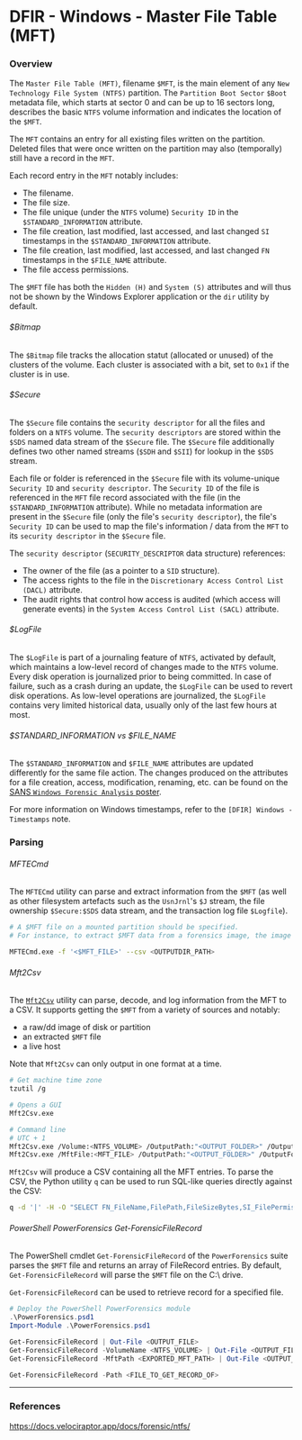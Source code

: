 # DFIR - Windows - Master File Table (MFT)

### Overview

The `Master File Table (MFT)`, filename `$MFT`, is the main element of any
`New Technology File System (NTFS)` partition. The `Partition Boot Sector`
`$Boot` metadata file, which starts at sector 0 and can be up to 16 sectors
long, describes the basic `NTFS` volume information and indicates the location
of the `$MFT`.

The `MFT` contains an entry for all existing files written on the partition.
Deleted files that were once written on the partition may also (temporally)
still have a record in the `MFT`.

Each record entry in the `MFT` notably includes:
  - The filename.
  - The file size.
  - The file unique (under the `NTFS` volume) `Security ID` in the
    `$STANDARD_INFORMATION` attribute.
  - The file creation, last modified, last accessed, and last changed `SI`
    timestamps in the `$STANDARD_INFORMATION` attribute.
  - The file creation, last modified, last accessed, and last changed `FN`
    timestamps in the `$FILE_NAME` attribute.
  - The file access permissions.

The `$MFT` file has both the `Hidden (H)` and `System (S)` attributes and will
thus not be shown by the Windows Explorer application or the `dir` utility by
default.

###### $Bitmap

The `$Bitmap` file tracks the allocation statut (allocated or unused) of the
clusters of the volume. Each cluster is associated with a bit, set to `0x1` if
the cluster is in use.

###### $Secure

The `$Secure` file contains the `security descriptor` for all the files and
folders on a `NTFS` volume. The `security descriptors` are stored within the
`$SDS` named data stream of the `$Secure` file. The `$Secure` file additionally
defines two other named streams (`$SDH` and `$SII`) for lookup in the `$SDS`
stream.

Each file or folder is referenced in the `$Secure` file with its volume-unique
`Security ID` and `security descriptor`. The `Security ID` of the file is
referenced in the `MFT` file record associated with the file (in the
`$STANDARD_INFORMATION` attribute). While no metadata information are present
in the `$Secure` file (only the file's `security descriptor`), the file's
`Security ID` can be used to map the file's information / data from the `MFT`
to its `security descriptor` in the `$Secure` file.

The `security descriptor` (`SECURITY_DESCRIPTOR` data structure) references:
  - The owner of the file (as a pointer to a `SID` structure).
  - The access rights to the file in the
    `Discretionary Access Control List (DACL)` attribute.
  - The audit rights that control how access is audited (which access will
    generate events) in the `System Access Control List (SACL)` attribute.

###### $LogFile

The `$LogFile` is part of a journaling feature of `NTFS`, activated by default,
which maintains a low-level record of changes made to the `NTFS` volume.
Every disk operation is journalized prior to being committed. In case of
failure, such as a crash during an update, the `$LogFile` can be used to revert
disk operations. As low-level operations are journalized, the `$LogFile`
contains very limited historical data, usually only of the last few hours at
most.

###### $STANDARD_INFORMATION vs $FILE_NAME

The `$STANDARD_INFORMATION` and `$FILE_NAME` attributes are updated
differently for the same file action. The changes produced on the attributes
for a file creation, access, modification, renaming, etc. can be found on the
[SANS `Windows Forensic Analysis` poster](https://www.sans.org/security-resources/posters/windows-forensic-analysis/170/download).

For more information on Windows timestamps, refer to the
`[DFIR] Windows - Timestamps` note.

### Parsing

###### MFTECmd

The `MFTECmd` utility can parse and extract information from the `$MFT` (as
well as other filesystem artefacts such as the `UsnJrnl`'s `$J` stream, the
file ownership `$Secure:$SDS` data stream, and the transaction log file
`$Logfile`).

```bash
# A $MFT file on a mounted partition should be specified.
# For instance, to extract $MFT data from a forensics image, the image should first be mounted and the $MFT specified as <DRIVER_LETTER:\$MFT to MFTECmd.exe.

MFTECmd.exe -f '<$MFT_FILE>' --csv <OUTPUTDIR_PATH>
```

###### Mft2Csv

The [`Mft2Csv`](https://github.com/jschicht/Mft2Csv) utility can parse, decode,
and log information from the MFT to a CSV. It supports getting the `$MFT` from
a variety of sources and notably:
  - a raw/dd image of disk or partition
  - an extracted `$MFT` file
  - a live host

Note that `Mft2Csv` can only output in one format at a time.

```bash
# Get machine time zone
tzutil /g

# Opens a GUI
Mft2Csv.exe

# Command line
# UTC + 1
Mft2Csv.exe /Volume:<NTFS_VOLUME> /OutputPath:"<OUTPUT_FOLDER>" /OutputFormat:all /TimeZone:"<-12.00 ... 14.00>" /Separator:"<CSV_SEPARATOR>"
Mft2Csv.exe /MftFile:<MFT_FILE> /OutputPath:"<OUTPUT_FOLDER>" /OutputFormat:all /TimeZone:"<-12.00 ... 14.00>" /Separator:"<CSV_SEPARATOR>"
```

`Mft2Csv` will produce a CSV containing all the MFT entries. To parse the CSV,
the Python utility `q` can be used to run SQL-like queries directly against
the CSV:

```bash
q -d '|' -H -O "SELECT FN_FileName,FilePath,FileSizeBytes,SI_FilePermission,SI_CTime,SI_ATime,SI_MTime,SI_RTime,FN_CTime,FN_ATime,FN_MTime,FN_RTime FROM <MFT_CSV_PATH> WHERE SI_CTime >= '<YYYY-MM-DD HH:mm:SS.0000000>' AND SI_CTime < '<<YYYY-MM-DD HH:mm:SS.9999999>' ORDER BY SI_CTime"
```

###### PowerShell PowerForensics Get-ForensicFileRecord

The PowerShell cmdlet `Get-ForensicFileRecord` of the `PowerForensics` suite
parses the `$MFT` file and returns an array of FileRecord entries. By default,
`Get-ForensicFileRecord` will parse the `$MFT` file on the C:\ drive.

`Get-ForensicFileRecord` can be used to retrieve record for a specified file.

```powershell
# Deploy the PowerShell PowerForensics module
.\PowerForensics.psd1
Import-Module .\PowerForensics.psd1

Get-ForensicFileRecord | Out-File <OUTPUT_FILE>
Get-ForensicFileRecord -VolumeName <NTFS_VOLUME> | Out-File <OUTPUT_FILE>
Get-ForensicFileRecord -MftPath <EXPORTED_MFT_PATH> | Out-File <OUTPUT_FILE>

Get-ForensicFileRecord -Path <FILE_TO_GET_RECORD_OF>
```

--------------------------------------------------------------------------------

### References

https://docs.velociraptor.app/docs/forensic/ntfs/
